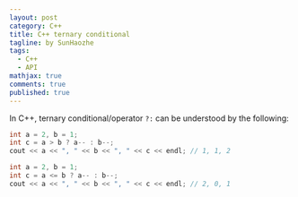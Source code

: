 ```yaml
---
layout: post
category: C++
title: C++ ternary conditional
tagline: by SunHaozhe
tags: 
  - C++
  - API
mathjax: true
comments: true
published: true
---
```




In C++, ternary conditional/operator `?:` can be understood by the following:


```c++
int a = 2, b = 1;
int c = a > b ? a-- : b--;
cout << a << ", " << b << ", " << c << endl; // 1, 1, 2
```

```c++
int a = 2, b = 1;
int c = a <= b ? a-- : b--;
cout << a << ", " << b << ", " << c << endl; // 2, 0, 1
```